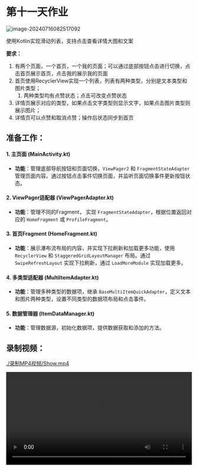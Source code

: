 # 第十一天作业

![image-20240716082517092](https://cdn.jsdelivr.net/gh/kennems/blog-image/image-20240716082517092.png)

使用Kotlin实现滑动列表，支持点击查看详情大图和文案

**要求：**

1. 有两个页面，一个首页，一个我的页面；可以通过底部按钮点击进行切换，点击首页展示首页，点击我的展示我的页面
2. 首页使用RecyclerView实现一个列表，列表有两种类型，分别是文本类型和图片类型；
   1. 两种类型均有点赞状态；点击可改变点赞状态
3. 详情页展示对应的类型，如果点击文字类型则显示文字，如果点击图片类型则展示图片；
4. 详情页可以点赞和取消点赞；操作后状态同步到首页

## 准备工作：

#### 1. 主页面 (MainActivity.kt)

- **功能**：管理底部导航按钮和页面切换，`ViewPager2` 和 `FragmentStateAdapter` 管理页面内容。通过按钮点击事件切换页面，并监听页面切换事件更新按钮状态。

#### 2. ViewPager适配器 (ViewPagerAdapter.kt)

- **功能**：管理不同的Fragment， 实现 `FragmentStateAdapter`，根据位置返回对应的 `HomeFragment` 或 `ProfileFragment`。

#### 3. 首页Fragment (HomeFragment.kt)

- **功能**：展示瀑布流布局的内容，并实现下拉刷新和加载更多功能，使用 `RecyclerView` 和 `StaggeredGridLayoutManager` 布局。通过 `SwipeRefreshLayout` 实现下拉刷新，通过 `LoadMoreModule` 实现加载更多。

#### 4. 多类型适配器 (MultiItemAdapter.kt)

- **功能**：管理多种类型的数据项，继承 `BaseMultiItemQuickAdapter`，定义文本和图片两种类型，设置不同类型的数据项布局和点击事件。

#### 5. 数据管理器 (ItemDataManager.kt)

- **功能**：管理数据源，初始化数据项，提供数据获取和添加的方法。

## 录制视频：

[./录制MP4视频/Show.mp4](./录制MP4视频/Show.mp4)

<video src="./录制MP4视频/Show.mp4" controls style="width: 100%; height: auto;"></video>
